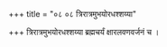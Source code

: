 +++
title = "०८ ०८ त्रिरात्रमुभयोरधश्शय्या"

+++
त्रिरात्रमुभयोरधश्शय्या ब्रह्मचर्यं क्षारलवणवर्जनं च ।
